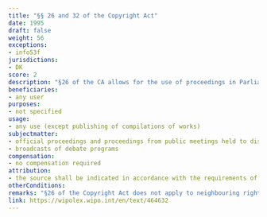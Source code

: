 ```yaml
---
title: "§§ 26 and 32 of the Copyright Act"
date: 1995
draft: false
weight: 56
exceptions:
- info53f
jurisdictions:
- DK
score: 2
description: "§26 of the CA allows for the use of proceedings in Parliament, municipal councils and other elected public authorities, in judicial proceedings and in public meetings held to discuss general matters. §32 allows for the use of broadcasts of debate programs in which general questions are discussed. However, both provision exclude the publishing of compilations of the subject-matter used." 
beneficiaries:
- any user
purposes: 
- not specified 
usage:
- any use (except publishing of compilations of works)
subjectmatter:
- official proceedings and proceedings from public meetings held to discuss general matters
- broadcasts of debate programs
compensation:
- no compensation required
attribution: 
- the source shall be indicated in accordance with the requirements of proper usage
otherConditions: 
remarks: "§26 of the Copyright Act does not apply to neighbouring rights. § 32 applies to film fixations (§ 67(2) of the CA) and broadcasts (§ 69(3) of the CA) only. <br /><br />According to §11 of the CA, where a work is used under an exception or limitation, it may not be altered more extensively than is required for the permitted use. As a general rule, if the work is used publicly, the source shall be indicated in accordance with the requirements of proper usage."
link: https://wipolex.wipo.int/en/text/464632
---
```

